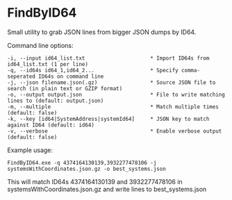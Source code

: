 # FindByID64


Small utility to grab JSON lines from bigger JSON dumps by ID64.


Command line options:

    -i, --input id64_list.txt                     * Import ID64s from id64_list.txt (1 per line)
    -q, --id64s id64_1,id64_2...                  * Specify comma-seperated ID64s on command line
    -j, --json filename.json(.gz)                 * Source JSON file to search (in plain text or GZIP format)
    -o, --output output.json                      * File to write matching lines to (default: output.json)
    -m, --multiple                                * Match multiple times (default: false)
    -k, --key [id64|SystemAddress|systemId64]     * JSON key to match against ID64 (default: id64)
    -v, --verbose                                 * Enable verbose output (default: false)
  
Example usage:

    FindByID64.exe -q 4374164130139,3932277478106 -j systemsWithCoordinates.json.gz -o best_systems.json

This will match ID64s 4374164130139 and 3932277478106 in systemsWithCoordinates.json.gz and write lines to best_systems.json



